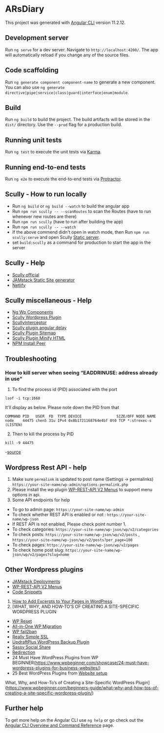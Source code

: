 # ARsDiary

This project was generated with [Angular CLI](https://github.com/angular/angular-cli) version 11.2.12.

## Development server

Run `ng serve` for a dev server. Navigate to `http://localhost:4200/`. The app will automatically reload if you change any of the source files.

## Code scaffolding

Run `ng generate component component-name` to generate a new component. You can also use `ng generate directive|pipe|service|class|guard|interface|enum|module`.

## Build

Run `ng build` to build the project. The build artifacts will be stored in the `dist/` directory. Use the `--prod` flag for a production build.

## Running unit tests

Run `ng test` to execute the unit tests via [Karma](https://karma-runner.github.io).

## Running end-to-end tests

Run `ng e2e` to execute the end-to-end tests via [Protractor](http://www.protractortest.org/).

## Scully - How to run locally
 - Run `ng build` or `ng build --watch` to build the angular app
 - Run `npm run scully -- --scanRoutes` to scan the Routes (have to run whenever new routes are there)
 - Run `npm run scully` (have to run after building the app)
 - Run `npm run scully -- --watch`
 - If the above commend didn't open in watch mode, then Run `npm run scully:serve` and open Scully [Static server](http://localhost:1668/).
 - set `build:scully` as a command for production to start the app in the server

 ## Scully - Help
 - [Scully official](https://scully.io/)
 - [JAMstack Static Site generator](https://jamstack.org/generators/)
 - [Netlify](https://www.netlify.com/)

## Scully miscellaneous - Help
- [Ng Wp Components](https://www.npmjs.com/package/ng-wp-components)
- [Scully Wordpress Plugin](https://www.npmjs.com/package/scully-wordpress-plugin)
- [ScullyInterceptor](https://www.npmjs.com/package/scully-interceptor)
- [Scully plugin angular delay](https://www.npmjs.com/package/@flowaccount/scully-plugin-angular-delay)
- [Scully Plugin Sitemap](https://www.npmjs.com/package/@gammastream/scully-plugin-sitemap)
- [Scully Plugin Minify HTML](https://www.npmjs.com/package/scully-plugin-minify-html)
- [NPM Install Peer](https://www.npmjs.com/package/npm-install-peers)

## Troubleshooting
### How to kill server when seeing “EADDRINUSE: address already in use”

1. To find the process id (PID) associated with the port

`lsof -i tcp:1668`

It'll display as below. Please note down the PID from that

`COMMAND PID   USER  FD  TYPE DEVICE                SIZE/OFF NODE NAME`\
`node    44475 chen5 31u IPv4 0x8b1721168764e4bf 0t0 TCP *:strexec-s (LISTEN)`

2. Then to kill the process by PID

`kill -9 44475`

-[source](https://levelup.gitconnected.com/how-to-kill-server-when-seeing-eaddrinuse-address-already-in-use-16c4c4d7fe5d)

## Wordpress Rest API - help
1. Make sure `permalink` is updated to post name (Settings -> permalinks) `https://your-site-name/wp-admin/options-permalink.php`
2. Please install the wp plugin [WP-REST-API V2 Menus](https://wordpress.org/plugins/wp-rest-api-v2-menus/) to support menu options in api.
3. Some API endpoints for help
- To go to admin page: `https://your-site-name/wp-admin`
- To check whether REST API is enabled or not : `https://your-site-name/wp-json`
- If REST API is not enabled, Please check point number 1.
- To check categories: `https://your-site-name/wp-json/wp/v2/categories`
- To check posts: `https://your-site-name/wp-json/wp/v2/posts` , `https://your-site-name/wp-json/wp/v2/posts?per_page=100`
- To check pages: `https://your-site-name/wp-json/wp/v2/pages`
- To check home post slug: `https://your-site-name/wp-json/wp/v2/pages?slug=home`

## Other Wordpress plugins

- [JAMstack Deployments](https://wordpress.org/plugins/wp-jamstack-deployments/)
- [WP-REST-API V2 Menus](https://wordpress.org/plugins/wp-rest-api-v2-menus/)
- [Code Snippets](https://wordpress.org/plugins/code-snippets/)
1. [How to Add Excerpts to Your Pages in WordPress](https://www.wpbeginner.com/plugins/add-excerpts-to-your-pages-in-wordpress/)
2. [WHAT, WHY, AND HOW-TO’S OF CREATING A SITE-SPECIFIC WORDPRESS PLUGIN
- [WP Reset](https://wordpress.org/plugins/wp-reset/)
- [All-in-One WP Migration](https://wordpress.org/plugins/all-in-one-wp-migration/)
- [WP fail2ban](https://wordpress.org/plugins/wp-fail2ban/)
- [Really Simple SSL](https://wordpress.org/plugins/really-simple-ssl/)
- [UpdraftPlus WordPress Backup Plugin](https://wordpress.org/plugins/updraftplus/)
- [Sassy Social Share](https://wordpress.org/plugins/sassy-social-share/)
- [Redirection](https://wordpress.org/plugins/redirection/)
- 24 Must Have WordPress Plugins from WP BEGINNER(https://www.wpbeginner.com/showcase/24-must-have-wordpress-plugins-for-business-websites/)
- 25 Best WordPress Plugins from [Website setup](https://websitesetup.org/best-popular-wordpress-plugins/)

What, Why, and How-To’s of Creating a Site-Specific WordPress Plugin](https://www.wpbeginner.com/beginners-guide/what-why-and-how-tos-of-creating-a-site-specific-wordpress-plugin/)

## Further help

To get more help on the Angular CLI use `ng help` or go check out the [Angular CLI Overview and Command Reference](https://angular.io/cli) page.
